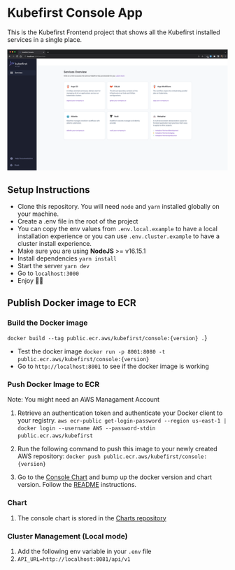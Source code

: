 # Kubefirst Console App

This is the Kubefirst Frontend project that shows all the Kubefirst installed services in a single place.

![ConsoleApp](/images/consoleApp.png)

## Setup Instructions

- Clone this repository. You will need `node` and `yarn` installed globally on your machine.
- Create a .env file in the root of the project
- You can copy the env values from `.env.local.example` to have a local installation experience or you can use `.env.cluster.example` to have a cluster install experience.
- Make sure you are using **NodeJS** >= v16.15.1
- Install dependencies `yarn install`
- Start the server `yarn dev`
- Go to `localhost:3000`
- Enjoy 🥳🎉

## Publish Docker image to ECR

### Build the Docker image

`docker build --tag public.ecr.aws/kubefirst/console:{version} .`}

- Test the docker image `docker run -p 8001:8080 -t public.ecr.aws/kubefirst/console:{version}`
- Go to `http://localhost:8001` to see if the docker image is working

### Push Docker Image to ECR

Note: You might need an AWS Managament Account

1. Retrieve an authentication token and authenticate your Docker client to your registry.
   `aws ecr-public get-login-password --region us-east-1 | docker login --username AWS --password-stdin public.ecr.aws/kubefirst`
2. Run the following command to push this image to your newly created AWS repository:
   `docker push public.ecr.aws/kubefirst/console:{version}`

3. Go to the [Console Chart](https://github.com/kubefirst/charts/tree/gh-pages/charts/console) and bump up the docker version and chart version. Follow the [README](https://github.com/kubefirst/charts) instructions.

### Chart

1. The console chart is stored in the [Charts repository](https://github.com/kubefirst/charts)


### Cluster Management (Local mode)

1. Add the following env variable in your `.env` file
2. `API_URL=http://localhost:8081/api/v1` 
